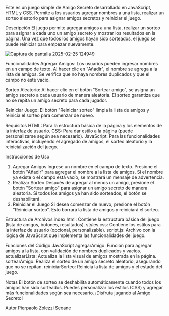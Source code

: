 Este es un juego simple de Amigo Secreto desarrollado en JavaScript, HTML y CSS. Permite a los usuarios agregar nombres a una lista, realizar un sorteo aleatorio para asignar amigos secretos y reiniciar el juego.

Descripción
El juego permite agregar amigos a una lista, realizar un sorteo para asignar a cada uno un amigo secreto y mostrar los resultados en la página. Una vez que todos los amigos hayan sido sorteados, el juego se puede reiniciar para empezar nuevamente.

![Captura de pantalla 2025-02-25 124949](https://github.com/user-attachments/assets/a8535a02-22ba-47b3-b733-465d334795a5)


Funcionalidades
Agregar Amigos: Los usuarios pueden ingresar nombres en un campo de texto. Al hacer clic en "Añadir", el nombre se agrega a la lista de amigos. Se verifica que no haya nombres duplicados y que el campo no esté vacío.

Sorteo Aleatorio: Al hacer clic en el botón "Sortear amigo", se asigna un amigo secreto a cada usuario de manera aleatoria. El sorteo garantiza que no se repita un amigo secreto para cada jugador.

Reiniciar Juego: El botón "Reiniciar sorteo" limpia la lista de amigos y reinicia el sorteo para comenzar de nuevo.

Requisitos
HTML: Para la estructura básica de la página y los elementos de la interfaz de usuario.
CSS: Para dar estilo a la página (puede personalizarse según sea necesario).
JavaScript: Para las funcionalidades interactivas, incluyendo el agregado de amigos, el sorteo aleatorio y la reinicialización del juego.

Instrucciones de Uso
1. Agregar Amigos
Ingrese un nombre en el campo de texto.
Presione el botón "Añadir" para agregar el nombre a la lista de amigos.
Si el nombre ya existe o el campo está vacío, se mostrará un mensaje de advertencia.
2. Realizar Sorteo
Después de agregar al menos un amigo, presione el botón "Sortear amigo" para asignar un amigo secreto de manera aleatoria.
Si todos los amigos ya han sido sorteados, el botón se deshabilitará.
3. Reiniciar el Juego
Si desea comenzar de nuevo, presione el botón "Reiniciar sorteo". Esto borrará la lista de amigos y reiniciará el sorteo.

Estructura de Archivos
index.html: Contiene la estructura básica del juego (lista de amigos, botones, resultados).
styles.css: Contiene los estilos para la interfaz de usuario (opcional, personalizable).
script.js: Archivo con la lógica de JavaScript que implementa las funcionalidades del juego.

Funciones del Código JavaScript
agregarAmigo: Función para agregar amigos a la lista, con validación de nombres duplicados y vacíos.
actualizarLista: Actualiza la lista visual de amigos mostrada en la página.
sortearAmigo: Realiza el sorteo de un amigo secreto aleatorio, asegurando que no se repitan.
reiniciarSorteo: Reinicia la lista de amigos y el estado del juego.

Notas
El botón de sorteo se deshabilita automáticamente cuando todos los amigos han sido sorteados.
Puedes personalizar los estilos (CSS) y agregar más funcionalidades según sea necesario.
¡Disfruta jugando al Amigo Secreto!

Autor
Pierpaolo Zolezzi Seoane
